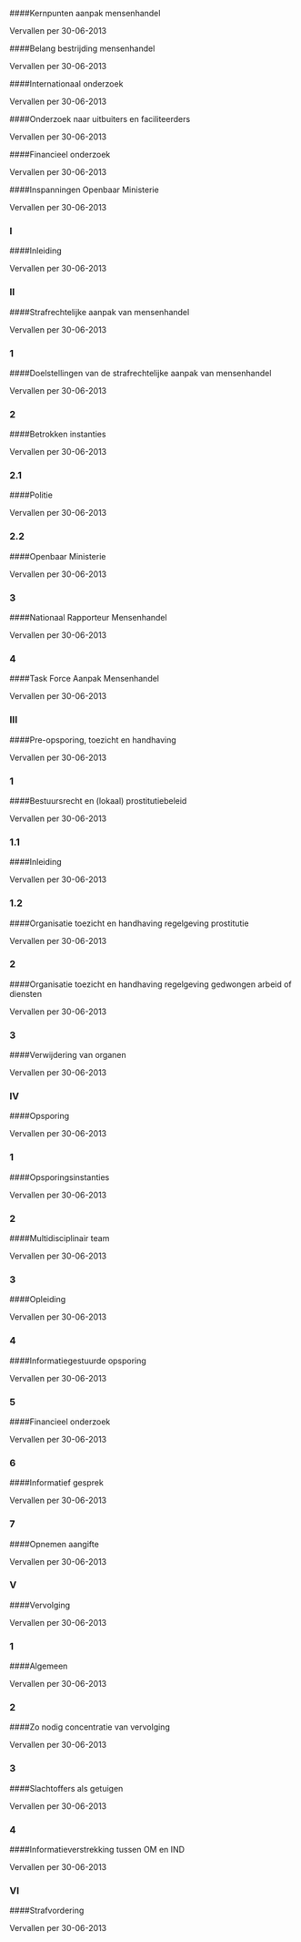 <meta http-equiv='Content-Type' content='text/html; charset=utf-8' />


####Kernpunten aanpak mensenhandel

Vervallen per 30-06-2013 

####Belang bestrijding mensenhandel

Vervallen per 30-06-2013 

####Internationaal onderzoek

Vervallen per 30-06-2013 

####Onderzoek naar uitbuiters en faciliteerders

Vervallen per 30-06-2013 

####Financieel onderzoek

Vervallen per 30-06-2013 

####Inspanningen Openbaar Ministerie

Vervallen per 30-06-2013 

### I  

####Inleiding

Vervallen per 30-06-2013 

### II  

####Strafrechtelijke aanpak van mensenhandel

Vervallen per 30-06-2013 

### 1  

####Doelstellingen van de strafrechtelijke aanpak van mensenhandel

Vervallen per 30-06-2013 

### 2  

####Betrokken instanties

Vervallen per 30-06-2013 

### 2.1  

####Politie

Vervallen per 30-06-2013 

### 2.2  

####Openbaar Ministerie

Vervallen per 30-06-2013 

### 3  

####Nationaal Rapporteur Mensenhandel

Vervallen per 30-06-2013 

### 4  

####Task Force Aanpak Mensenhandel

Vervallen per 30-06-2013 

### III  

####Pre-opsporing, toezicht en handhaving

Vervallen per 30-06-2013 

### 1  

####Bestuursrecht en (lokaal) prostitutiebeleid

Vervallen per 30-06-2013 

### 1.1  

####Inleiding

Vervallen per 30-06-2013 

### 1.2  

####Organisatie toezicht en handhaving regelgeving prostitutie

Vervallen per 30-06-2013 

### 2  

####Organisatie toezicht en handhaving regelgeving gedwongen arbeid of diensten

Vervallen per 30-06-2013 

### 3  

####Verwijdering van organen

Vervallen per 30-06-2013 

### IV  

####Opsporing

Vervallen per 30-06-2013 

### 1  

####Opsporingsinstanties

Vervallen per 30-06-2013 

### 2  

####Multidisciplinair team

Vervallen per 30-06-2013 

### 3  

####Opleiding

Vervallen per 30-06-2013 

### 4  

####Informatiegestuurde opsporing

Vervallen per 30-06-2013 

### 5  

####Financieel onderzoek

Vervallen per 30-06-2013 

### 6  

####Informatief gesprek

Vervallen per 30-06-2013 

### 7  

####Opnemen aangifte

Vervallen per 30-06-2013 

### V  

####Vervolging

Vervallen per 30-06-2013 

### 1  

####Algemeen

Vervallen per 30-06-2013 

### 2  

####Zo nodig concentratie van vervolging

Vervallen per 30-06-2013 

### 3  

####Slachtoffers als getuigen

Vervallen per 30-06-2013 

### 4  

####Informatieverstrekking tussen OM en IND

Vervallen per 30-06-2013 

### VI  

####Strafvordering

Vervallen per 30-06-2013 

